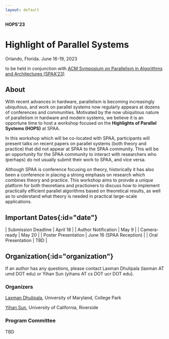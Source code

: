 ```yaml
---
layout: default
---
```


**HOPS'23**
# **Highlight of Parallel Systems**

Orlando, Florida. June 16-19, 2023

to be held in conjunction with [ACM Symposium on Parallelism in Algorithms and Architectures (SPAA'23)](https://spaa.acm.org/)

## **About**

With recent advances in hardware, parallelism is becoming increasingly ubiquitous, and work on parallel systems now regularly appears at dozens of conferences and communities.
Motivated by the now ubiquitous nature of parallelism in hardware and modern systems, we believe it is an opportune time to host a workshop focused on the **Highlights of Parallel Systems (HOPS)** at SPAA.

In this workshop which will be co-located with SPAA, participants will present talks on recent papers on parallel systems (both theory and practice) that did not appear at SPAA to the SPAA community. 
This will be an opportunity for the SPAA community to interact with researchers who (perhaps) do not usually submit their work to SPAA, and vice versa. 

Although SPAA is conference focusing on theory, historically it  has also been a conference in placing a strong emphasis on research which combines theory and practice. 
This workshop aims to proivde a unique platform for both theoretians and practioners to discuss how to implement practically efficient parallel algorithms based on theoretical results, as well as to understand what theory is needed in practical large-scale applications. 

## **Important Dates**{:id="date"}

| Submission Deadline | April 18 |
| Author Notification | May 9 |
| Camera-ready | May 20 |
| Poster Presentation | June 16 (SPAA Reception) |
| Oral Presentation | TBD |

## **Organization**{:id="organization"}

If an author has any questions, please contact Laxman Dhulipala (laxman AT umd DOT edu) or Yihan Sun (yihans AT cs DOT ucr DOT edu). 

### **Organizers**

[Laxman Dhulipala](https://www.cs.umd.edu/~laxman/), University of Maryland, College Park

[Yihan Sun](https://www.cs.ucr.edu/~yihans/), University of California, Riverside

### **Program Committee**

TBD